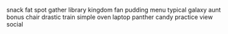 snack fat spot gather library kingdom fan pudding menu typical galaxy aunt bonus chair drastic train simple oven laptop panther candy practice view social
